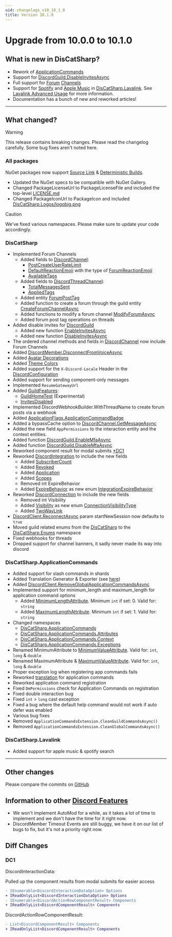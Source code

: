 ```yaml
---
uid: changelogs_v10_10_1_0
title: Version 10.1.0
---
```


# Upgrade from **10.0.0** to **10.1.0**

## What is new in DisCatSharp?
- Rework of [ApplicationCommands](xref:api_discatsharp_applicationcommands_index)
- Support for [DiscordGuild.DisableInvitesAsync](xref:DisCatSharp.Entities.DiscordGuild#DisCatSharp_Entities_DiscordGuild_DisableInvitesAsync_System_String_)
- Full support for [Forum](xref:DisCatSharp.Enums.ChannelType) [Channels](xref:DisCatSharp.Entities.DiscordChannel)
- Support for [Spotify](xref:DisCatSharp.Lavalink.LavalinkSearchType) and [Apple Music](xref:DisCatSharp.Lavalink.LavalinkSearchType) in [DisCatSharp.Lavalink](xref:api_discatsharp_lavalink_index). See [Lavalink Advanced Usage](xref:modules_audio_lavalink_advanced) for more information.
- Documentation has a bunch of new and reworked articles!
____

## What changed?

> [!WARNING]
 > This release contains breaking changes. Please read the changelog carefully.
 > Some bug fixes aren't noted here.

### All packages
NuGet packages now support [Source Link](https://docs.microsoft.com/en-us/dotnet/standard/library-guidance/sourcelink) & [Deterministic Builds](https://docs.microsoft.com/en-us/dotnet/csharp/language-reference/compiler-options/code-generation).
- Updated the NuGet specs to be compatible with NuGet Gallery.
- Changed PackageLicenseUrl to PackageLicenseFile and included the top-level [LICENSE.md](https://github.com/Aiko-IT-Systems/DisCatSharp/blob/main/LICENSE.md)
- Changed PackageIconUrl to PackageIcon and included [DisCatSharp.Logos/logobig.png](https://github.com/Aiko-IT-Systems/DisCatSharp/blob/main/DisCatSharp.Logos/logobig.png)

> [!CAUTION]
 > We've fixed various namespaces. Please make sure to update your code accordingly.


### DisCatSharp
- Implemented Forum Channels
	- Added fields to [DiscordChannel](xref:DisCatSharp.Entities.DiscordChannel):
	  - [PostCreateUserRateLimit](xref:DisCatSharp.Entities.DiscordChannel#DisCatSharp_Entities_DiscordChannel_PostCreateUserRateLimit)
	  - [DefaultReactionEmoji](xref:DisCatSharp.Entities.DiscordChannel#DisCatSharp_Entities_DiscordChannel_DefaultReactionEmoji) with the type of [ForumReactionEmoji](xref:DisCatSharp.Entities.ForumReactionEmoji)
	  - [AvailableTags](xref:DisCatSharp.Entities.DiscordChannel#DisCatSharp_Entities_DiscordChannel_AvailableTags)
	- Added fields to [DiscordThreadChannel](xref:DisCatSharp.Entities.DiscordThreadChannel):
	  - [TotalMessagesSent](xref:DisCatSharp.Entities.DiscordThreadChannel#DisCatSharp_Entities_DiscordThreadChannel_TotalMessagesSent)
	  - [AppliedTags](xref:DisCatSharp.Entities.DiscordThreadChannel#DisCatSharp_Entities_DiscordThreadChannel_AppliedTags)
	- Added entity [ForumPostTag](xref:DisCatSharp.Entities.ForumPostTag)
	- Added function to create a forum through the guild entity [CreateForumChannelAsync](xref:DisCatSharp.Entities.DiscordGuild#DisCatSharp_Entities_DiscordGuild_CreateForumChannelAsync_System_String_DisCatSharp_Entities_DiscordChannel_DisCatSharp_Entities_Optional_System_String__IEnumerable_DisCatSharp_Entities_DiscordOverwriteBuilder__System_Nullable_System_Boolean__DisCatSharp_Entities_Optional_DisCatSharp_Entities_ForumReactionEmoji__DisCatSharp_Entities_Optional_System_Nullable_System_Int32___DisCatSharp_Entities_Optional_System_Nullable_System_Int32___DisCatSharp_ThreadAutoArchiveDuration_System_String_)
	- Added functions to modify a forum channel [ModifyForumAsync](xref:DisCatSharp.Entities.DiscordChannel#DisCatSharp_Entities_DiscordChannel_ModifyForumAsync_Action_DisCatSharp_Net_Models_ForumChannelEditModel__)
	- Added forum post tag operations on threads
- Added disable invites for [DiscordGuild](xref:DisCatSharp.Entities.DiscordGuild)
	- Added new function [EnableInvitesAsync](xref:DisCatSharp.Entities.DiscordGuild#DisCatSharp_Entities_DiscordGuild_EnableInvitesAsync_System_String_)
	- Added new function [DisableInvitesAsync](xref:DisCatSharp.Entities.DiscordGuild#DisCatSharp_Entities_DiscordGuild_DisableInvitesAsync_System_String_)
- The ordered channel methods and fields in [DiscordChannel](xref:DisCatSharp.Entities.DiscordChannel) now include Forum Channels
- Added [DiscordMember.DisconnectFromVoiceAsync](xref:DisCatSharp.Entities.DiscordMember#DisCatSharp_Entities_DiscordMember_DisconnectFromVoiceAsync)
- Added [Avatar Decorations](xref:DisCatSharp.Entities.DiscordUser#DisCatSharp_Entities_DiscordUser_AvatarDecorationUrl)
- Added [Theme Colors](xref:DisCatSharp.Entities.DiscordUser#DisCatSharp_Entities_DiscordUser_ThemeColors)
- Added support for the `X-Discord-Locale` Header in the [DiscordConfiguration](xref:DisCatSharp.DiscordConfiguration#DisCatSharp_DiscordConfiguration_Locale)
- Added support for sending component-only messages
- Implemented `ResumeGatewayUrl`
- Added [GuildFeatures](xref:DisCatSharp.Entities.GuildFeatures):
  - [GuildHomeTest](xref:DisCatSharp.Entities.GuildFeatures#DisCatSharp_Entities_GuildFeatures_GuildHomeTest) (Experimental)
  - [InvitesDisabled](xref:DisCatSharp.Entities.GuildFeatures#DisCatSharp_Entities_GuildFeatures_InvitesDisabled)
- Implemented DiscordWebhookBuilder.WithThreadName to create forum posts via a webhook
- Added [ApplicationFlags.ApplicationCommandBadge](xref:DisCatSharp.ApplicationFlags)
- Added a bypassCache option to [DiscordChannel.GetMessageAsync](xref:DisCatSharp.Entities.DiscordChannel#DisCatSharp_Entities_DiscordChannel_GetMessageAsync_System_UInt64_System_Boolean_)
- Added the new field `AppPermissions` to the interaction entity and the context entities.
- Added function [DiscordGuild.EnableMfaAsync](xref:DisCatSharp.Entities.DiscordGuild#DisCatSharp_Entities_DiscordGuild_EnableMfaAsync_System_String_)
- Added function [DiscordGuild.DisableMfaAsync](xref:DisCatSharp.Entities.DiscordGuild#DisCatSharp_Entities_DiscordGuild_DisableMfaAsync_System_String_)
- Reworked component result for modal submits [*DC1](xref:changelogs_v10_10_1_0#dc1)
- Reworked [DiscordIntegration](xref:DisCatSharp.Entities.DiscordIntegration) to include the new fields
	- Added [SubscriberCount](xref:DisCatSharp.Entities.DiscordIntegration#DisCatSharp_Entities_DiscordIntegration_SubscriberCount)
	- Added [Revoked](xref:DisCatSharp.Entities.DiscordIntegration#DisCatSharp_Entities_DiscordIntegration_Revoked)
	- Added [Application](xref:DisCatSharp.Entities.DiscordIntegration#DisCatSharp_Entities_DiscordIntegration_Application)
	- Added [Scopes](xref:DisCatSharp.Entities.DiscordIntegration#DisCatSharp_Entities_DiscordIntegration_Scopes)
	- Removed int ExpireBehavior
	- Added [ExpireBehavior](xref:DisCatSharp.Entities.DiscordIntegration#DisCatSharp_Entities_DiscordIntegration_ExpireBehavior) as new enum [IntegrationExpireBehavior](xref:DisCatSharp.Enums.IntegrationExpireBehavior)
- Reworked [DiscordConnection](xref:DisCatSharp.Entities.DiscordConnection) to include the new fields
	* Removed int Visibility
	* Added [Visibility](xref:DisCatSharp.Entities.DiscordConnection#DisCatSharp_Entities_DiscordConnection_Visibility) as new enum [ConnectionVisibilityType](xref:DisCatSharp.Enums.ConnectionVisibilityType)
	* Added [TwoWayLink](xref:DisCatSharp.Entities.DiscordConnection#DisCatSharp_Entities_DiscordConnection_TwoWayLink)
- [DiscordClient.ReconnectAsync](xref:DisCatSharp.DiscordClient#DisCatSharp_DiscordClient_ReconnectAsync_System_Boolean_) param startNewSession now defaults to `true`
- Moved guild related enums from the [DisCatSharp](xref:DisCatSharp) to the [DisCatSharp.Enums](xref:DisCatSharp.Enums) namespace
- Fixed webhooks for threads
- Dropped support for channel banners, it sadly never made its way into discord

### DisCatSharp.ApplicationCommands
- Added support for slash commands in shards
- Added Translation Generator & Exporter (see [here](xref:DisCatSharp.ApplicationCommands.ApplicationCommandsConfiguration#DisCatSharp_ApplicationCommands_ApplicationCommandsConfiguration_GenerateTranslationFilesOnly))
- Added [DiscordClient.RemoveGlobalApplicationCommandsAsync](xref:DisCatSharp.DiscordClient#DisCatSharp_DiscordClient_RemoveGlobalApplicationCommandsAsync)
- Implemented support for minimum_length and maximum_length for application command options
	- Added [MinimumLengthAttribute](xref:DisCatSharp.ApplicationCommands.Attributes.MinimumLengthAttribute). Minimum `int` if set: 0. Valid for: `string`
	- Added [MaximumLengthAttribute](xref:DisCatSharp.ApplicationCommands.Attributes.MaximumLengthAttribute). Minimum `int` if set: 1. Valid for: `string`
- Changed namespaces
	* [DisCatSharp.ApplicationCommands](xref:DisCatSharp.ApplicationCommands)
	* [DisCatSharp.ApplicationCommands.Attributes](xref:DisCatSharp.ApplicationCommands.Attributes)
	* [DisCatSharp.ApplicationCommands.Context](xref:DisCatSharp.ApplicationCommands.Context)
	* [DisCatSharp.ApplicationCommands.Exceptions](xref:DisCatSharp.ApplicationCommands.Exceptions)
- Renamed MinimumAttribute to [MinimumValueAttribute](xref:DisCatSharp.ApplicationCommands.Attributes.MinimumValueAttribute). Valid for: `int`, `long` & `double`
- Renamed MaximumAttribute & [MaximumValueAttribute](xref:DisCatSharp.ApplicationCommands.Attributes.MaximumValueAttribute). Valid for: `int`, `long` & `double`
- Proper exception log when registering app commands fails
- Reworked [translation](xref:modules_application_commands_translations_using) for application commands
- Reworked application command registration
- Fixed `DmPermissions` check for Application Commands on registration
- Fixed double interaction bug
- Fixed `int` > `long` cast exception
- Fixed a bug where the default help command would not work if auto defer was enabled
- Various bug fixes
- Removed `ApplicationCommandsExtension.CleanGuildCommandsAsync()`
- Removed `ApplicationCommandsExtension.CleanGlobalCommandsAsync()`

### DisCatSharp.Lavalink
- Added support for apple music & spotify search
____

## Other changes
Please compare the commits on [GitHub](https://github.com/Aiko-IT-Systems/DisCatSharp/compare/10.0.0...v10.1.0)


## Information to other [Discord Features](https://discord.com/developers/docs/change-log)
- We won't implement AutoMod for a while, as it takes a lot of time to implement and we don't have the time for it right now.
- DiscordMember Timeout Events are still buggy, we have it on our list of bugs to fix, but it's not a priority right now.

## Diff Changes

### DC1
DiscordInteractionData:

Pulled up the component results from modal submits for easier access
```diff
- IEnumerable<DiscordInteractionDataOption> Options
+ IReadOnlyList<DiscordInteractionDataOption> Options
- IEnumerable<DiscordActionRowComponentResult> Components
+ IReadOnlyList<DiscordComponentResult> Components
```

DiscordActionRowComponentResult:
```diff
- List<DiscordComponentResult> Components
+ IReadOnlyList<DiscordComponentResult> Components
```
